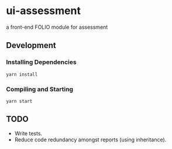 # ui-assessment

a front-end FOLIO module for assessment

## Development

### Installing Dependencies

```shell
yarn install
```

### Compiling and Starting

```shell
yarn start
```

## TODO

* Write tests.
* Reduce code redundancy amongst reports (using inheritance).

